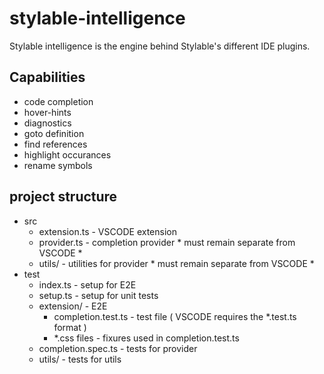 # stylable-intelligence

Stylable intelligence is the engine behind Stylable's different IDE plugins.

## Capabilities

 - code completion
 - hover-hints
 - diagnostics
 - goto definition
 - find references
 - highlight occurances
 - rename symbols


## project structure


- src
    - extension.ts - VSCODE extension
    - provider.ts - completion provider   * must remain separate from VSCODE *
    - utils/ - utilities for provider   * must remain separate from VSCODE *
- test
    - index.ts - setup for E2E
    - setup.ts - setup for unit tests
    - extension/ - E2E
        - completion.test.ts - test file ( VSCODE requires the *.test.ts format )
        - *.css files - fixures used in completion.test.ts
    - completion.spec.ts - tests for provider
    - utils/ - tests for utils
